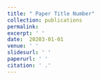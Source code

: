 ```yaml
---
title: " Paper Title Number"
collection: publications
permalink: 
excerpt: ' '
date:  20203-01-01
venue: ' '
slidesurl: ' '
paperurl: ' '
citation: ' .'
---
```


